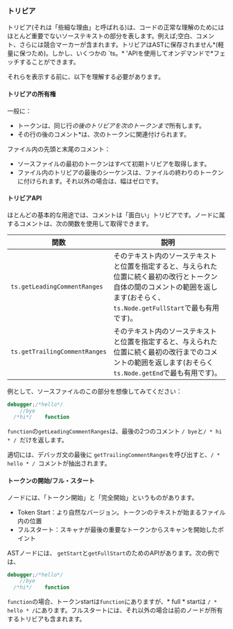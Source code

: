 ### トリビア
トリビア(それは「些細な理由」と呼ばれる)は、コードの正常な理解のためにはほとんど重要でないソーステキストの部分を表します。例えば;空白、コメント、さらには競合マーカーが含まれます。トリビアはASTに保存されません*(軽量に保つため)。しかし、いくつかの `ts。* 'APIを使用してオンデマンドで*フェッチすることができます。

それらを表示する前に、以下を理解する必要があります。

#### トリビアの所有権
一般に：
* トークンは、同じ行*の後のトリビアを次のトークンまで*所有します。
* その行の後のコメント*は、次のトークンに関連付けられます。

ファイル内の先頭と末尾のコメント：
* ソースファイルの最初のトークンはすべて初期トリビアを取得します。
* ファイル内のトリビアの最後のシーケンスは、ファイルの終わりのトークンに付けられます。それ以外の場合は、幅はゼロです。

#### トリビアAPI
ほとんどの基本的な用途では、コメントは「面白い」トリビアです。ノードに属するコメントは、次の関数を使用して取得できます。

関数|説明
--------- | ------------
`ts.getLeadingCommentRanges`|そのテキスト内のソーステキストと位置を指定すると、与えられた位置に続く最初の改行とトークン自体の間のコメントの範囲を返します(おそらく、 `ts.Node.getFullStart`で最も有用です)。
`ts.getTrailingCommentRanges`|そのテキスト内のソーステキストと位置を指定すると、与えられた位置に続く最初の改行までのコメントの範囲を返します(おそらく `ts.Node.getEnd`で最も有用です)。

例として、ソースファイルのこの部分を想像してみてください：

```ts
debugger;/*hello*/
    //bye
  /*hi*/    function
```

`function`の`getLeadingCommentRanges`は、最後の2つのコメント `/ bye`と`/ * hi * / `だけを返します。

適切には、デバッガ文の最後に `getTrailingCommentRanges`を呼び出すと、`/ * hello * / `コメントが抽出されます。

#### トークンの開始/フル・スタート
ノードには、「トークン開始」と「完全開始」というものがあります。

* Token Start：より自然なバージョン。トークンのテキストが始まるファイル内の位置
* フルスタート：スキャナが最後の重要なトークンからスキャンを開始したポイント

ASTノードには、 `getStart`と`getFullStart`のためのAPIがあります。次の例では、

```ts
debugger;/*hello*/
    //bye
  /*hi*/    function
```
`function`の場合、トークンstartは`function`にありますが、* full * startは `/ * hello * /`にあります。フルスタートには、それ以外の場合は前のノードが所有するトリビアも含まれます。
